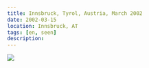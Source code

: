 ```yaml
---
title: ⁨Innsbruck⁩, ⁨Tyrol⁩, ⁨Austria⁩, March 2002
date: 2002-03-15
location: Innsbruck, AT
tags: [en, seen]
description: 
---
```



<img src=“davidglidden.github.io/_posts/2002-03-15-Innsbruck/533.jpg”>


